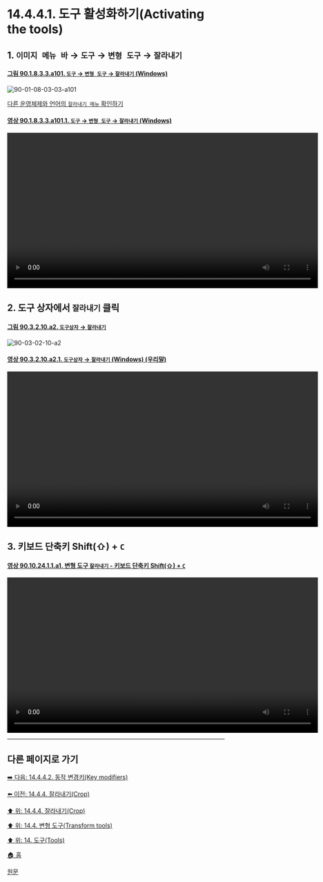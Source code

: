 # 14.4.4.1. 도구 활성화하기(Activating the tools)

<a id="14-04-04-01-s1"></a>

## 1. `이미지 메뉴 바` → `도구` → `변형 도구` → `잘라내기`

<a id="90-01-08-03-03-a101"></a>

#### [그림 90.1.8.3.3.a101. `도구` → `변형 도구` → `잘라내기` (Windows)](./90-01-08-03-03-crop.md#90-01-08-03-03-a101)
![90-01-08-03-03-a101](https://github.com/wonder13662/gimp/assets/15767104/df066931-8457-4197-befd-95356b2212cf)

[다른 운영체제와 언어의 `잘라내기 메뉴` 확인하기](./90-01-08-03-03-crop.md#90-01-08-03-03-a101)

<a id="90-01-08-03-03-a101-01"></a>

#### [영상 90.1.8.3.3.a101.1. `도구` → `변형 도구` → `잘라내기` (Windows)](./90-01-08-03-03-crop.md#90-01-08-03-03-a101-01)
<video controls="controls" width="720" src="https://github.com/wonder13662/gimp/assets/15767104/450998ab-8527-4135-9f87-7c857ba53127"></video>

<a id="14-04-04-01-s2"></a>

## 2. 도구 상자에서 `잘라내기` 클릭

<a id="90-03-02-10-a2"></a>

#### [그림 90.3.2.10.a2. `도구상자` → `잘라내기`](./90-03-02-10-crop.md#90-03-02-10-a2)
![90-03-02-10-a2](https://github.com/wonder13662/gimp/assets/15767104/8e9db3fb-d8b3-418b-9ea4-74bef33aef62)

<a id="90-03-02-10-a2-01"></a>

#### [영상 90.3.2.10.a2.1. `도구상자` → `잘라내기` (Windows) (우리말)](./90-03-02-10-crop.md#90-03-02-10-a2-01)
<video controls="controls" width="720" src="https://github.com/wonder13662/gimp/assets/15767104/07a393ce-f26c-4805-b553-188c11c8c2c0"></video>

<a id="14-04-04-01-s3"></a>

## 3. 키보드 단축키 Shift(⇧) + `C`

<a id="90-10-24-01-01-a1"></a>

#### [영상 90.10.24.1.1.a1. 변형 도구 `잘라내기` - 키보드 단축키 Shift(⇧) + `C`](./90-10-24-01-01-shift_c.md#90-10-24-01-01-a1)
<video controls="controls" width="720" src="https://github.com/wonder13662/gimp/assets/15767104/1bdb01dd-4e4f-4476-a729-d5bb27fb6da0"></video>

***

## 다른 페이지로 가기

[➡️ 다음: 14.4.4.2. 동작 변경키(Key modifiers)](./14-04-04-02-key_modifiers.md)

[⬅️ 이전: 14.4.4. 잘라내기(Crop)](./14-04-04-00-crop.md)

[⬆️ 위: 14.4.4. 잘라내기(Crop)](./14-04-04-00-crop.md)

[⬆️ 위: 14.4. 변형 도구(Transform tools)](./14-04-00-transform-tools.md)

[⬆️ 위: 14. 도구(Tools)](./14-00-tools.md)

[🏠 홈](./00-home.md)

[원문](https://docs.gimp.org/2.10/ko/gimp-tool-crop.html#idm15170)